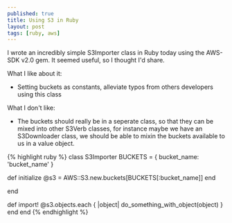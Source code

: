 ```yaml
---
published: true
title: Using S3 in Ruby
layout: post
tags: [ruby, aws]
---
```

I wrote an incredibly simple S3Importer class in Ruby today using the AWS-SDK v2.0 gem. It seemed useful, so I thought I'd share. 

What I like about it:

- Setting buckets as constants, alleviate typos from others developers using this class

What I don't like:

- The buckets should really be in a seperate class, so that they can be mixed into other S3Verb classes, for instance maybe we have an S3Downloader class, we should be able to mixin the buckets available to us in a value object.

{% highlight ruby %}
class S3Importer
  BUCKETS = {
    bucket_name: 'bucket_name'
  }
  
  def initialize
    @s3 = AWS::S3.new.buckets[BUCKETS[:bucket_name]]
  end

end

  def import! 
    @s3.objects.each { |object| do_something_with_object(object) }
  end
end
{% endhighlight %}